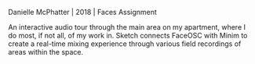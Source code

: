 Danielle McPhatter | 2018 | Faces Assignment

An interactive audio tour through the main area on my apartment, 
where I do most, if not all, of my work in.
Sketch connects FaceOSC with Minim to create a real-time mixing 
experience through various field recordings of areas within the space.
 
